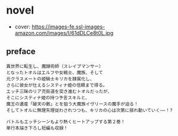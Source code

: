# novel

- cover: https://images-fe.ssl-images-amazon.com/images/I/61dDLCe8t0L.jpg

## preface


```
異世界に転生し、魔隷術師（スレイブマンサー）  
となったトオルはエルフや女戦士、魔族、そして  
元クラスメートの姫騎士キリカを隷属化し、  
さらに彼女が仕えるシスティナ姫の信頼まで得る。  
エッチ三昧のリア充街道を突き進むトオルだったが、  
そこにシスティナ姫の持つ予言スキルと、  
魔王の遺産「破天の骸」とを狙う大魔族イヴリースの魔手が迫る！  
そしてトオルに無理矢理従わされつつも、キリカの心は次第に揺れ動いていく――！?  

バトルもエッチシーンもより熱くヒートアップする第２巻！  
単行本描き下ろし短編も収録！
```

